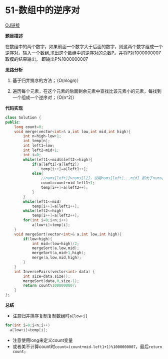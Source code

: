 # 51-数组中的逆序对

[OJ链接](https://www.nowcoder.com/practice/96bd6684e04a44eb80e6a68efc0ec6c5?tpId=13&tqId=11188&tPage=2&rp=1&ru=%2Fta%2Fcoding-interviews&qru=%2Fta%2Fcoding-interviews%2Fquestion-ranking)

**题目描述**

在数组中的两个数字，如果前面一个数字大于后面的数字，则这两个数字组成一个逆序对。输入一个数组,求出这个数组中的逆序对的总数P。并将P对1000000007取模的结果输出。 即输出P%1000000007

**思路分析**

1. 基于归并排序的方法；（O(nlogn)）

2. 遍历每个元素，在这个元素的后面剩余元素中查找比该元素小的元素，每找到一个组成一个逆序对；（O(n^2)）

**代码实现**

```c++
class Solution {
public:
    long count=0;
    void merge(vector<int>& a,int low,int mid,int high){
        int n=high-low+1;
        int temp[n];
        int left1=low;
        int left2=mid+1;
        int i=0;
        while(left1<=mid&&left2<=high){
            if(a[left1]<a[left2])
                temp[i++]=a[left1++];
            else{
                //nums[left1]>nums[l2]，说明nums[left1...mid] 都大于nums[l2]
                count=count+mid-left1+1;
                temp[i++]=a[left2++];
            }
        }
        while(left1<=mid)
            temp[i++]=a[left1++];
        while(left2<=high)
            temp[i++]=a[left2++];
        for(int i=0;i<n;i++)
            a[low+i]=temp[i];
    }
    void mergeSort(vector<int>& a,int low,int high){
        if(low<high){
            int mid=(low+high)/2;
            mergeSort(a,low,mid);
            mergeSort(a,mid+1,high);
            merge(a,low,mid,high);
        }
    }
    int InversePairs(vector<int> data) {
        int size=data.size();
        mergeSort(data,0,size-1);
        return count%1000000007;
    }
};
```

**总结**

* 注意归并排序复制复制数组时`a[low+i]`
```c++
for(int i=0;i<n;i++)
  a[low+i]=temp[i];
```
* 注意使用long来定义count变量
* 或者美不计算count时`count=(count+mid-left1+1)%1000000007`，最后`return count;`


